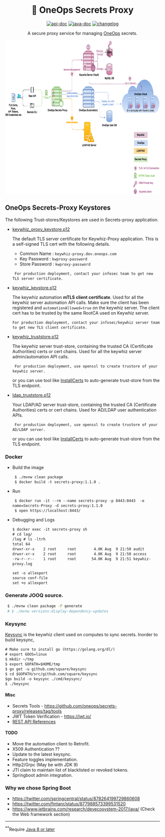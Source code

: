 <div align="center">

# :key: OneOps Secrets Proxy 

[![api-doc][apidoc-svg]][apidoc-url] [![java-doc][javadoc-svg]][javadoc-url] [![changelog][cl-svg]][cl-url] 

 A secure proxy service for managing [OneOps][oneops-url] secrets.
 
</div>

<img src="docs/images/keywhiz-proxy-arch.png" width=750 height=500>


## OneOps Secrets-Proxy Keystores

  The following Trust-stores/Keystores are used in Secrets-proxy application.
  
  - [keywhiz_proxy_keystore.p12](src/main/resources/keystores/keywhiz_proxy_keystore.p12) 
  
      The default TLS server certificate for Keywhiz-Proxy application. This is a self-signed TLS cert with 
      the following details.
          
      * Common Name    : `keywhiz-proxy.dev.oneops.com`
      * Key Password   : `kwproxy-password`
      * Store Password : `kwproxy-password` 
         
     ```
      For production deployment, contact your infosec team to get new TLS server certificate.
     ```
                 
  - [keywhiz_keystore.p12](src/main/resources/keystores/keywhiz_keystore.p12) 
  
      The keywhiz automation **mTLS client certificate**. Used for all the keywhiz server automation API calls.
      Make sure the client has been registered and `automationAllowed=true` on the keywhiz server. The client cert
      has to be trusted by the same RootCA used on Keywhiz server.
      
     ```
     For production deployment, contact your infosec/keywhiz server team to get new TLS client certificate.
     ```

  - [keywhiz_truststore.p12](src/main/resources/keystores/keywhiz_truststore.p12) 
  
      The keywhiz server trust-store, containing the trusted CA (Certificate Authorities) certs or cert chains. 
      Used for all the keywhiz server admin/automation API calls.
 
     ```
      For production deployment, use openssl to create trustore of your keywhiz server.
     ```
     or you can use tool like [InstallCerts](https://github.com/sureshg/InstallCerts) to auto-generate trust-store
     from the TLS endpoint.
     
                   
  - [ldap_truststore.p12](src/main/resources/keystores/ldap_truststore.p12) 
  
      Your LDAP/AD server trust-store, containing the trusted CA (Certificate Authorities) certs or cert chains. 
      Used for AD/LDAP user authentication APIs.
    
      ```
       For production deployment, use openssl to create trustore of your AD/LDAP server.
      ```
      or you can use tool like [InstallCerts](https://github.com/sureshg/InstallCerts) to auto-generate trust-store
      from the TLS endpoint.   

### Docker 

  * Build the image
    
    ```
     $ ./mvnw clean package
     $ docker build -t secrets-proxy:1.1.0 .
    ```  
  * Run 
  
    ```
     $ docker run -it --rm --name secrets-proxy -p 8443:8443  -e name=Secrets-Proxy -d secrets-proxy:1.1.0
     $ open https://localhost:8443/
    ``` 
  * Debugging and Logs
  
    ```
    $ docker exec -it secrets-proxy sh
    # cd log/
    /log # ls -ltrh
    total 64
    drwxr-xr-x    2 root     root        4.0K Aug  9 21:50 audit
    drwxr-xr-x    2 root     root        4.0K Aug  9 21:50 access
    -rw-r--r--    1 root     root       54.0K Aug  9 21:51 keywhiz-proxy.log
    ```       
      
    ```
    set -o allexport
    source conf-file
    set +o allexport
    ```
    
### Generate JOOQ source.

```bash
 $ ./mvnw clean package -P generate
 # $ ./mvnw versions:display-dependency-updates
```

### Keysync

   [Keysync](https://github.com/square/keysync) is the keywhiz client used on computes to sync secrets. Inorder to build keysync,
   
   ```
   # Make sure to install go (https://golang.org/dl/)
   # export GOOS=linux
   $ mkdir ~/tmp
   $ export GOPATH=$HOME/tmp
   $ go get -u github.com/square/keysync
   $ cd $GOPATH/src/github.com/square/keysync
   $go build -o keysync ./cmd/keysync/
   $ ./keysync
   ```
   
#### Misc
 
  * Secrets Tools - https://github.com/oneops/secrets-proxy/releases/tag/tools
  * JWT Token Verification - https://jwt.io/
  * [REST API References](https://news.ycombinator.com/item?id=11971491)   

#### TODO

 * Move the automation client to Retrofit.
 * X509 Authentication ??
 * Update to the latest keysync.
 * Feature toggles implementation.
 * Http2/Grpc (May be with JDK 9)
 * JTI claim to maintain list of blacklisted or revoked tokens.
 * Springboot admin integration.


### Why we chose Spring Boot

 * https://twitter.com/springcentral/status/878264199729860608
 * https://twitter.com/fintanr/status/877988573399531520
 * https://www.jetbrains.com/research/devecosystem-2017/java/ (Check the Web framework section)
 
 -----------------
 <sup><b>**</b></sup>Require [Java 8 or later][java-download]
 
 <!-- Badges -->
 
 [apidoc-url]: https://oneops.github.com/secrets-proxy/apidocs
 [apidoc-svg]: https://img.shields.io/badge/api--doc-latest-green.svg?style=flat-square
 
 [javadoc-url]: https://oneops.github.com/secrets-proxy/javadocs
 [javadoc-svg]: https://img.shields.io/badge/java--doc-latest-ff69b4.svg?style=flat-square
 
 [cl-url]: https://github.com/oneops/secrets-proxy/blob/master/CHANGELOG.md
 [cl-svg]: https://img.shields.io/badge/change--log-latest-blue.svg?style=flat-square
 
 [oneops-url]: http://oneops.com/developer/index.html
 [java-download]: http://www.oracle.com/technetwork/java/javase/downloads/index.html
 